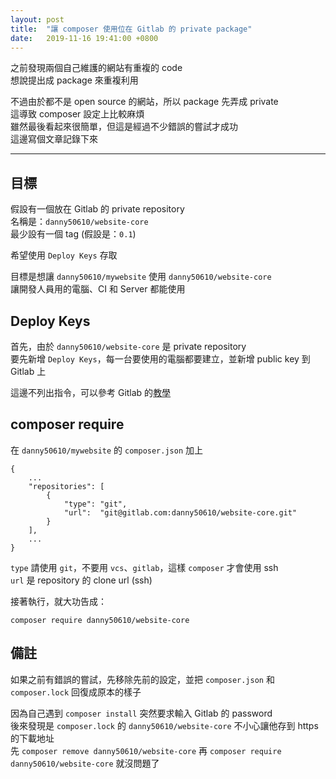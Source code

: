 ```yaml
---
layout: post
title:  "讓 composer 使用位在 Gitlab 的 private package"
date:   2019-11-16 19:41:00 +0800
---
```


之前發現兩個自己維護的網站有重複的 code  
想說提出成 package 來重複利用

不過由於都不是 open source 的網站，所以 package 先弄成 private  
這導致 composer 設定上比較麻煩  
雖然最後看起來很簡單，但這是經過不少錯誤的嘗試才成功  
這邊寫個文章記錄下來

<!--more-->

---

## 目標
假設有一個放在 Gitlab 的 private repository  
名稱是：`danny50610/website-core`  
最少設有一個 tag (假設是：`0.1`)  

希望使用 `Deploy Keys` 存取

目標是想讓 `danny50610/mywebsite` 使用 `danny50610/website-core`  
讓開發人員用的電腦、CI 和 Server 都能使用

## Deploy Keys
首先，由於 `danny50610/website-core` 是 private repository  
要先新增 `Deploy Keys`，每一台要使用的電腦都要建立，並新增 public key 到 Gitlab 上

這邊不列出指令，可以參考 Gitlab 的<a href="https://docs.gitlab.com/ee/ssh/#generating-a-new-ssh-key-pair" target="_blank" rel="noopener">教學</a>

## composer require
在 `danny50610/mywebsite` 的 `composer.json` 加上
```
{
    ...
    "repositories": [
        {
            "type": "git",
            "url":  "git@gitlab.com:danny50610/website-core.git"
        }
    ],
    ...
}
```
`type` 請使用 `git`，不要用 `vcs`、`gitlab`，這樣 `composer` 才會使用 ssh  
`url` 是 repository 的 clone url (ssh)

接著執行，就大功告成：
```
composer require danny50610/website-core
```

## 備註
如果之前有錯誤的嘗試，先移除先前的設定，並把 `composer.json` 和 `composer.lock` 回復成原本的樣子

因為自己遇到 `composer install` 突然要求輸入 Gitlab 的 password  
後來發現是 `composer.lock` 的 `danny50610/website-core` 不小心讓他存到 https 的下載地址  
先 `composer remove danny50610/website-core` 再 `composer require danny50610/website-core` 就沒問題了
